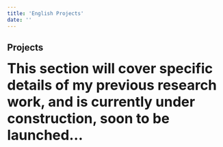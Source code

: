```yaml
---
title: 'English Projects'
date: ''
---
```


## Projects

<font size="6">**This section will cover specific details of my previous research work, and is currently under construction, soon to be launched...**</font>